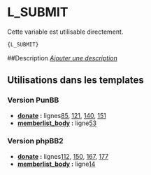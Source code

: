 # L_SUBMIT


Cette variable est utilisable directement.

```html
{L_SUBMIT}
```

##Description
[*Ajouter une description*](https://fa-tvars.appspot.com/var/L_SUBMIT)

## Utilisations dans les templates

### Version PunBB
* __[donate](../tpl/var/punbb/donate.md#readme) :__ lignes[85](../tpl/src/punbb/donate.tpl#L85), [121](../tpl/src/punbb/donate.tpl#L121), [140](../tpl/src/punbb/donate.tpl#L140), [151](../tpl/src/punbb/donate.tpl#L151)
* __[memberlist_body](../tpl/var/punbb/memberlist_body.md#readme) :__ ligne[53](../tpl/src/punbb/memberlist_body.tpl#L53)

### Version phpBB2
* __[donate](../tpl/var/subsilver/donate.md#readme) :__ lignes[112](../tpl/src/subsilver/donate.tpl#L112), [150](../tpl/src/subsilver/donate.tpl#L150), [167](../tpl/src/subsilver/donate.tpl#L167), [177](../tpl/src/subsilver/donate.tpl#L177)
* __[memberlist_body](../tpl/var/subsilver/memberlist_body.md#readme) :__ ligne[14](../tpl/src/subsilver/memberlist_body.tpl#L14)